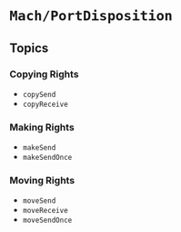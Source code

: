 # ``Mach/PortDisposition``

## Topics

### Copying Rights

- ``copySend``
- ``copyReceive``

### Making Rights

- ``makeSend``
- ``makeSendOnce``

### Moving Rights

- ``moveSend``
- ``moveReceive``
- ``moveSendOnce``
